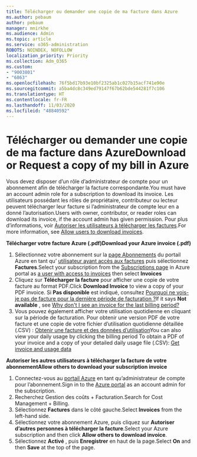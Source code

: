```yaml
---
title: Télécharger ou demander une copie de ma facture dans Azure
ms.author: pebaum
author: pebaum
manager: mnirkhe
ms.audience: Admin
ms.topic: article
ms.service: o365-administration
ROBOTS: NOINDEX, NOFOLLOW
localization_priority: Priority
ms.collection: Adm_O365
ms.custom:
- "9003801"
- "6863"
ms.openlocfilehash: 76f5bd17b93e10bf2325ab1c027b15acf741e90e
ms.sourcegitcommit: a5ba4dc8c349ed79147f67b62bde544281f7c106
ms.translationtype: HT
ms.contentlocale: fr-FR
ms.lasthandoff: 11/03/2020
ms.locfileid: "48840592"
---
```

# <a name="download-or-request-a-copy-of-my-bill-in-azure"></a><span data-ttu-id="1d5a6-102">Télécharger ou demander une copie de ma facture dans Azure</span><span class="sxs-lookup"><span data-stu-id="1d5a6-102">Download or Request a copy of my bill in Azure</span></span>

<span data-ttu-id="1d5a6-103">Vous devez disposer d’un rôle d’administrateur de compte pour un abonnement afin de télécharger la facture correspondante.</span><span class="sxs-lookup"><span data-stu-id="1d5a6-103">You must have an account admin role for a subscription to download its invoice.</span></span> <span data-ttu-id="1d5a6-104">Les utilisateurs possédant les rôles de propriétaire, contributeur ou lecteur peuvent télécharger leur facture si l’administrateur de compte leur en a donné l’autorisation.</span><span class="sxs-lookup"><span data-stu-id="1d5a6-104">Users with owner, contributor, or reader roles can download its invoice, if the account admin has given permission.</span></span> <span data-ttu-id="1d5a6-105">Pour plus d’informations, voir [Autoriser les utilisateurs à télécharger les factures](https://docs.microsoft.com/azure/cost-management-billing/manage/manage-billing-access#opt-in).</span><span class="sxs-lookup"><span data-stu-id="1d5a6-105">For more information, see [Allow users to download invoices](https://docs.microsoft.com/azure/cost-management-billing/manage/manage-billing-access#opt-in).</span></span>

<span data-ttu-id="1d5a6-106">**Télécharger votre facture Azure (.pdf)**</span><span class="sxs-lookup"><span data-stu-id="1d5a6-106">**Download your Azure invoice (.pdf)**</span></span>

1. <span data-ttu-id="1d5a6-107">Sélectionnez votre abonnement sur la [page Abonnements](https://portal.azure.com/#blade/Microsoft_Azure_Billing/SubscriptionsBlade) du portail Azure en tant qu’ [utilisateur ayant accès aux factures](https://docs.microsoft.com/azure/cost-management-billing/manage/manage-billing-access?WT.mc_id=Portal-Microsoft_Azure_Support) puis sélectionnez **Factures**.</span><span class="sxs-lookup"><span data-stu-id="1d5a6-107">Select your subscription from the [Subscriptions page](https://portal.azure.com/#blade/Microsoft_Azure_Billing/SubscriptionsBlade) in Azure portal as [a user with access to invoices](https://docs.microsoft.com/azure/cost-management-billing/manage/manage-billing-access?WT.mc_id=Portal-Microsoft_Azure_Support) then select **Invoices**</span></span>
2. <span data-ttu-id="1d5a6-108">Cliquez sur **Télécharger la facture** pour afficher une copie de votre facture au format PDF.</span><span class="sxs-lookup"><span data-stu-id="1d5a6-108">Click **Download Invoice** to view a copy of your PDF invoice.</span></span> <span data-ttu-id="1d5a6-109">Si **Pas disponible** est indiqué, consultez [Pourquoi ne vois-je pas de facture pour la dernière période de facturation ?](https://docs.microsoft.com/azure/cost-management-billing/manage/download-azure-invoice-daily-usage-date?WT.mc_id=Portal-Microsoft_Azure_Support#noinvoice)</span><span class="sxs-lookup"><span data-stu-id="1d5a6-109">If it says **Not available** , see [Why don't I see an invoice for the last billing period?](https://docs.microsoft.com/azure/cost-management-billing/manage/download-azure-invoice-daily-usage-date?WT.mc_id=Portal-Microsoft_Azure_Support#noinvoice)</span></span>
3. <span data-ttu-id="1d5a6-110">Vous pouvez également afficher votre utilisation quotidienne en cliquant sur la période de facturation. Pour obtenir une version PDF de votre facture et une copie de votre fichier d’utilisation quotidienne détaillée (.CSV) : [Obtenir une facture et des données d’utilisation](https://docs.microsoft.com/azure/cost-management-billing/manage/download-azure-invoice-daily-usage-date?WT.mc_id=Portal-Microsoft_Azure_Support)</span><span class="sxs-lookup"><span data-stu-id="1d5a6-110">You can also view your daily usage by clicking the billing period To obtain a PDF of your invoice and a copy of your detailed daily usage file (.CSV): [Get invoice and usage data](https://docs.microsoft.com/azure/cost-management-billing/manage/download-azure-invoice-daily-usage-date?WT.mc_id=Portal-Microsoft_Azure_Support)</span></span>  

<span data-ttu-id="1d5a6-111">**Autoriser les autres utilisateurs à télécharger la facture de votre abonnement**</span><span class="sxs-lookup"><span data-stu-id="1d5a6-111">**Allow others to download your subscription invoice**</span></span>

1. <span data-ttu-id="1d5a6-112">Connectez-vous au [portail Azure](https://portal.azure.com/) en tant qu’administrateur de compte pour l’abonnement.</span><span class="sxs-lookup"><span data-stu-id="1d5a6-112">Sign in to the [Azure portal](https://portal.azure.com/) as an account admin for the subscription.</span></span>
2. <span data-ttu-id="1d5a6-113">Recherchez Gestion des coûts + Facturation.</span><span class="sxs-lookup"><span data-stu-id="1d5a6-113">Search for Cost Management + Billing.</span></span>
3. <span data-ttu-id="1d5a6-114">Sélectionnez **Factures** dans le côté gauche.</span><span class="sxs-lookup"><span data-stu-id="1d5a6-114">Select **Invoices** from the left-hand side.</span></span>
4. <span data-ttu-id="1d5a6-115">Sélectionnez votre abonnement Azure, puis cliquez sur **Autoriser d’autres personnes à télécharger la facture**.</span><span class="sxs-lookup"><span data-stu-id="1d5a6-115">Select your Azure subscription and then click **Allow others to download invoice**.</span></span>
5. <span data-ttu-id="1d5a6-116">Sélectionnez **Activé** , puis **Enregistrer** en haut de la page.</span><span class="sxs-lookup"><span data-stu-id="1d5a6-116">Select **On** and then **Save** at the top of the page.</span></span>
